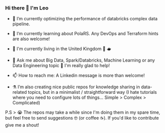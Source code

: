 ### Hi there 👋 I'm Leo

- 🔭 I’m currently optimizing the performance of databricks complex data pipeline.
- 🌱 I’m currently learning about PolaRS. Any DevOps and Terraform hints are also welcome!
- :compass: I'm currently living in the United Kingdom :guard: :teapot:
- 💬 Ask me about Big Data, Spark/Databricks, Machine Learning or any Data Engineering topic :tea: I'm really glad to help! 
- 📫 How to reach me: A Linkedin message is more than welcome! 

- :alembic:	I’m also creating nice public repos for knowledge sharing in data-related topics, but in a minimalist / straightforward way (I hate tutorials where you need to configure lots of things... Simple > Complex > Complicated) 

P.S > :sob: The repos may take a while since I'm doing them in my spare time, but feel free to send suggestions :nerd_face: (or coffee :coffee:). If you'd like to contribute give me a shout!

